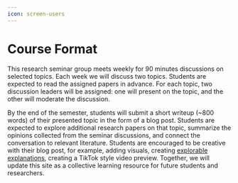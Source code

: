 ```yaml
---
icon: screen-users
---
```


# Course Format

This research seminar group meets weekly for 90 minutes discussions on selected topics. Each week we will discuss two topics. Students are expected to read the assigned papers in advance. For each topic, two discussion leaders will be assigned: one will present on the topic, and the other will moderate the discussion.

By the end of the semester, students will submit a short writeup (\~800 words) of their presented topic in the form of a blog post. Students are expected to explore additional research papers on that topic, summarize the opinions collected from the seminar discussions, and connect the conversation to relevant literature. Students are encouraged to be creative with their blog post, for example, adding visuals, creating [explorable explanations](https://explorabl.es/), creating a TikTok style video preview. Together, we will update this site as a collective learning resource for future students and researchers.
